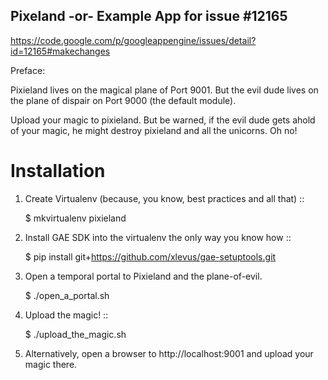 Pixeland -or- Example App for issue #12165
------------------------------------------

https://code.google.com/p/googleappengine/issues/detail?id=12165#makechanges

Preface:

Pixieland lives on the magical plane of Port 9001. But the evil dude lives on
the plane of dispair on Port 9000 (the default module).

Upload your magic to pixieland. But be warned, if the evil dude gets ahold of
your magic, he might destroy pixieland and all the unicorns. Oh no!

Installation
============

 1. Create Virtualenv (because, you know, best practices and all that) ::

    $ mkvirtualenv pixieland

 2. Install GAE SDK into the virtualenv the only way you know how ::
 
    $ pip install git+https://github.com/xlevus/gae-setuptools.git

 3. Open a temporal portal to Pixieland and the plane-of-evil.

    $ ./open_a_portal.sh

 4. Upload the magic! ::

    $ ./upload_the_magic.sh

 5. Alternatively, open a browser to http://localhost:9001 and upload your
    magic there.


